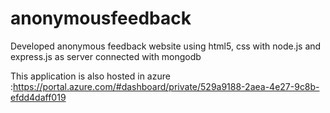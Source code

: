 # anonymousfeedback
Developed anonymous feedback website using html5, css with node.js and express.js as server connected with mongodb

This application is also hosted in azure :https://portal.azure.com/#dashboard/private/529a9188-2aea-4e27-9c8b-efdd4daff019

